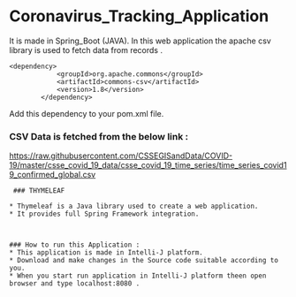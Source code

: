 # Coronavirus_Tracking_Application
It is made in Spring_Boot (JAVA). 
In this web application the apache csv library is used to fetch data from records . 

```
<dependency>
			<groupId>org.apache.commons</groupId>
			<artifactId>commons-csv</artifactId>
			<version>1.8</version>
		</dependency>
```
Add this dependency to your pom.xml file. 
    
 
### CSV Data is fetched from the below link :
   
 https://raw.githubusercontent.com/CSSEGISandData/COVID-19/master/csse_covid_19_data/csse_covid_19_time_series/time_series_covid19_confirmed_global.csv
 
 
 
``` 
 ### THYMELEAF 
 
* Thymeleaf is a Java library used to create a web application.
* It provides full Spring Framework integration.
 
 ```
 
 
 
 ```

### How to run this Application :
 * This application is made in Intelli-J platform.
 * Download and make changes in the Source code suitable according to you. 
 * When you start run application in Intelli-J platform theen open browser and type localhost:8080 .

```
